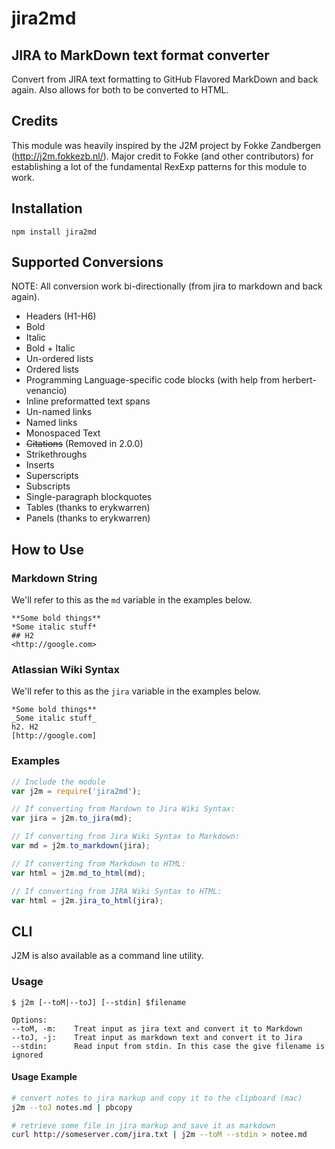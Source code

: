# jira2md

## JIRA to MarkDown text format converter
Convert from JIRA text formatting to GitHub Flavored MarkDown and back again. Also allows for both to be converted to HTML.

## Credits
This module was heavily inspired by the J2M project by Fokke Zandbergen (http://j2m.fokkezb.nl/). Major credit to Fokke (and other contributors) for establishing a lot of the fundamental RexExp patterns for this module to work.

## Installation
```
npm install jira2md
```

## Supported Conversions
NOTE: All conversion work bi-directionally (from jira to markdown and back again).

* Headers (H1-H6)
* Bold
* Italic
* Bold + Italic
* Un-ordered lists
* Ordered lists
* Programming Language-specific code blocks (with help from herbert-venancio)
* Inline preformatted text spans
* Un-named links
* Named links
* Monospaced Text
* ~~Citations~~ (Removed in 2.0.0)
* Strikethroughs
* Inserts
* Superscripts
* Subscripts
* Single-paragraph blockquotes
* Tables (thanks to erykwarren)
* Panels (thanks to erykwarren)


## How to Use

### Markdown String

We'll refer to this as the `md` variable in the examples below.

```
**Some bold things**
*Some italic stuff*
## H2
<http://google.com>
```

### Atlassian Wiki Syntax

We'll refer to this as the `jira` variable in the examples below.

```
*Some bold things**
_Some italic stuff_
h2. H2
[http://google.com]
```

### Examples

```javascript
// Include the module
var j2m = require('jira2md');

// If converting from Mardown to Jira Wiki Syntax:
var jira = j2m.to_jira(md);

// If converting from Jira Wiki Syntax to Markdown:
var md = j2m.to_markdown(jira);

// If converting from Markdown to HTML:
var html = j2m.md_to_html(md);

// If converting from JIRA Wiki Syntax to HTML:
var html = j2m.jira_to_html(jira);
```

## CLI
J2M is also available as a command line utility.

### Usage
```
$ j2m [--toM|--toJ] [--stdin] $filename

Options:
--toM, -m:    Treat input as jira text and convert it to Markdown
--toJ, -j:    Treat input as markdown text and convert it to Jira
--stdin:      Read input from stdin. In this case the give filename is ignored
```

#### Usage Example
```bash
# convert notes to jira markup and copy it to the clipboard (mac)
j2m --toJ notes.md | pbcopy

# retrieve some file in jira markup and save it as markdown
curl http://someserver.com/jira.txt | j2m --toM --stdin > notee.md
```

